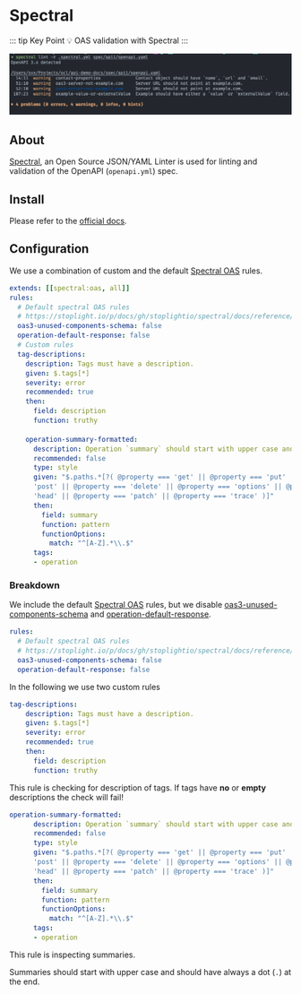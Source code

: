 # Spectral

::: tip Key Point
:bulb: OAS validation with Spectral
:::

<!-- markdown-link-check-disable -->

![Spectral in action](spectral-action.png)

<!-- markdown-link-check-disable -->

## About

[Spectral](https://stoplight.io/p/docs/gh/stoplightio/spectral "Link to Spectral Docs"), an Open Source JSON/YAML Linter
is used for linting and validation of the OpenAPI (`openapi.yml`) spec.

## Install

Please refer to the [official docs](https://stoplight.io/p/docs/gh/stoplightio/spectral/docs/getting-started/installation.md "Link to Spectral installation docs").

## Configuration

We use a combination of custom and the default [Spectral OAS](https://stoplight.io/p/docs/gh/stoplightio/spectral/docs/reference/openapi-rules.md "Link to Spectral OAS rules") rules.

```yaml
extends: [[spectral:oas, all]]
rules:
  # Default spectral OAS rules
  # https://stoplight.io/p/docs/gh/stoplightio/spectral/docs/reference/openapi-rules.md
  oas3-unused-components-schema: false
  operation-default-response: false
  # Custom rules
  tag-descriptions:
    description: Tags must have a description.
    given: $.tags[*]
    severity: error
    recommended: true
    then:
      field: description
      function: truthy

    operation-summary-formatted:
      description: Operation `summary` should start with upper case and end with a dot.
      recommended: false
      type: style
      given: "$.paths.*[?( @property === 'get' || @property === 'put' || @property ===
      'post' || @property === 'delete' || @property === 'options' || @property ===
      'head' || @property === 'patch' || @property === 'trace' )]"
      then:
        field: summary
        function: pattern
        functionOptions:
          match: "^[A-Z].*\\.$"
      tags:
      - operation
```

### Breakdown

We include the default [Spectral OAS](https://stoplight.io/p/docs/gh/stoplightio/spectral/docs/reference/openapi-rules.md "Link to Spectral OAS rules")
rules, but we disable
[oas3-unused-components-schema](https://stoplight.io/p/docs/gh/stoplightio/spectral/docs/reference/openapi-rules.md?srn=gh/stoplightio/spectral/docs/reference/openapi-rules.md#oas3-unused-components-schema) and [operation-default-response](https://stoplight.io/p/docs/gh/stoplightio/spectral/docs/reference/openapi-rules.md?srn=gh/stoplightio/spectral/docs/reference/openapi-rules.md#operation-default-response).

```yaml
rules:
  # Default spectral OAS rules
  # https://stoplight.io/p/docs/gh/stoplightio/spectral/docs/reference/openapi-rules.md
  oas3-unused-components-schema: false
  operation-default-response: false
```

In the following we use two custom rules

```yaml
tag-descriptions:
    description: Tags must have a description.
    given: $.tags[*]
    severity: error
    recommended: true
    then:
      field: description
      function: truthy
```

This rule is checking for description of tags.
If tags have **no** or **empty** descriptions the check will fail!

```yaml
operation-summary-formatted:
      description: Operation `summary` should start with upper case and end with a dot.
      recommended: false
      type: style
      given: "$.paths.*[?( @property === 'get' || @property === 'put' || @property ===
      'post' || @property === 'delete' || @property === 'options' || @property ===
      'head' || @property === 'patch' || @property === 'trace' )]"
      then:
        field: summary
        function: pattern
        functionOptions:
          match: "^[A-Z].*\\.$"
      tags:
      - operation
```

This rule is inspecting summaries.

Summaries should start with upper case and should have always a dot (`.`) at the end.
